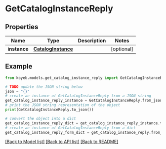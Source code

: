 # GetCatalogInstanceReply


## Properties

Name | Type | Description | Notes
------------ | ------------- | ------------- | -------------
**instance** | [**CatalogInstance**](CatalogInstance.md) |  | [optional] 

## Example

```python
from koyeb.models.get_catalog_instance_reply import GetCatalogInstanceReply

# TODO update the JSON string below
json = "{}"
# create an instance of GetCatalogInstanceReply from a JSON string
get_catalog_instance_reply_instance = GetCatalogInstanceReply.from_json(json)
# print the JSON string representation of the object
print(GetCatalogInstanceReply.to_json())

# convert the object into a dict
get_catalog_instance_reply_dict = get_catalog_instance_reply_instance.to_dict()
# create an instance of GetCatalogInstanceReply from a dict
get_catalog_instance_reply_form_dict = get_catalog_instance_reply.from_dict(get_catalog_instance_reply_dict)
```
[[Back to Model list]](../README.md#documentation-for-models) [[Back to API list]](../README.md#documentation-for-api-endpoints) [[Back to README]](../README.md)


